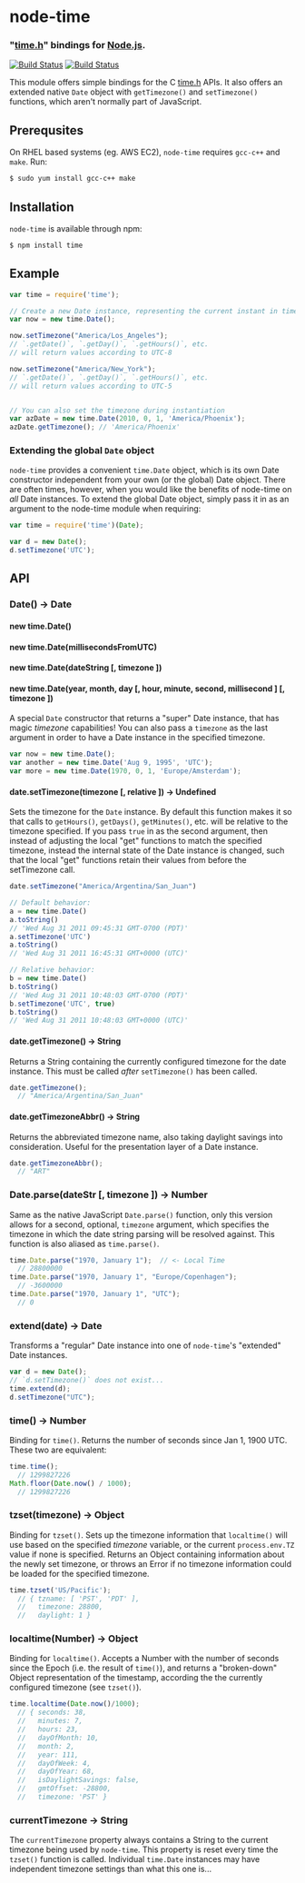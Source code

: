 node-time
=========
### "[time.h][]" bindings for [Node.js][Node].
[![Build Status](https://travis-ci.org/TooTallNate/node-time.svg?branch=master)](https://travis-ci.org/TooTallNate/node-time)
[![Build Status](https://ci.appveyor.com/api/projects/status/weml61hm3ebh5mnt/branch/master?svg=true)](https://ci.appveyor.com/project/TooTallNate/node-time/branch/master)


This module offers simple bindings for the C [time.h][] APIs.
It also offers an extended native `Date` object with `getTimezone()`
and `setTimezone()` functions, which aren't normally part of JavaScript.


Prerequsites
------------

On RHEL based systems (eg. AWS EC2), `node-time` requires `gcc-c++` and `make`. Run:

``` bash
$ sudo yum install gcc-c++ make
```

Installation
------------

`node-time` is available through npm:

``` bash
$ npm install time
```


Example
-------

``` javascript
var time = require('time');

// Create a new Date instance, representing the current instant in time
var now = new time.Date();

now.setTimezone("America/Los_Angeles");
// `.getDate()`, `.getDay()`, `.getHours()`, etc.
// will return values according to UTC-8

now.setTimezone("America/New_York");
// `.getDate()`, `.getDay()`, `.getHours()`, etc.
// will return values according to UTC-5


// You can also set the timezone during instantiation
var azDate = new time.Date(2010, 0, 1, 'America/Phoenix');
azDate.getTimezone(); // 'America/Phoenix'
```

### Extending the global `Date` object

`node-time` provides a convenient `time.Date` object, which is its own Date
constructor independent from your own (or the global) Date object. There are often
times, however, when you would like the benefits of node-time on *all* Date
instances. To extend the global Date object, simply pass it in as an argument to
the node-time module when requiring:

``` js
var time = require('time')(Date);

var d = new Date();
d.setTimezone('UTC');
```


API
---


### Date() -> Date
#### new time.Date()
#### new time.Date(millisecondsFromUTC)
#### new time.Date(dateString [, timezone ])
#### new time.Date(year, month, day [, hour, minute, second, millisecond ] [, timezone ])

A special `Date` constructor that returns a "super" Date instance, that has
magic _timezone_ capabilities! You can also pass a `timezone` as the last
argument in order to have a Date instance in the specified timezone.

``` javascript
var now = new time.Date();
var another = new time.Date('Aug 9, 1995', 'UTC');
var more = new time.Date(1970, 0, 1, 'Europe/Amsterdam');
```


#### date.setTimezone(timezone [, relative ]) -> Undefined

Sets the timezone for the `Date` instance. By default this function makes it so
that calls to `getHours()`, `getDays()`, `getMinutes()`, etc. will be relative to
the timezone specified. If you pass `true` in as the second argument, then
instead of adjusting the local "get" functions to match the specified timezone,
instead the internal state of the Date instance is changed, such that the local
"get" functions retain their values from before the setTimezone call.

``` javascript
date.setTimezone("America/Argentina/San_Juan")

// Default behavior:
a = new time.Date()
a.toString()
// 'Wed Aug 31 2011 09:45:31 GMT-0700 (PDT)'
a.setTimezone('UTC')
a.toString()
// 'Wed Aug 31 2011 16:45:31 GMT+0000 (UTC)'

// Relative behavior:
b = new time.Date()
b.toString()
// 'Wed Aug 31 2011 10:48:03 GMT-0700 (PDT)'
b.setTimezone('UTC', true)
b.toString()
// 'Wed Aug 31 2011 10:48:03 GMT+0000 (UTC)'
```


#### date.getTimezone() -> String

Returns a String containing the currently configured timezone for the date instance.
This must be called _after_ `setTimezone()` has been called.

``` javascript
date.getTimezone();
  // "America/Argentina/San_Juan"
```


#### date.getTimezoneAbbr() -> String

Returns the abbreviated timezone name, also taking daylight savings into consideration.
Useful for the presentation layer of a Date instance.

``` javascript
date.getTimezoneAbbr();
  // "ART"
```


### Date.parse(dateStr [, timezone ]) -> Number

Same as the native JavaScript `Date.parse()` function, only this version allows
for a second, optional, `timezone` argument, which specifies the timezone in
which the date string parsing will be resolved against. This function is also
aliased as `time.parse()`.

``` javascript
time.Date.parse("1970, January 1");  // <- Local Time
  // 28800000
time.Date.parse("1970, January 1", "Europe/Copenhagen");
  // -3600000
time.Date.parse("1970, January 1", "UTC");
  // 0
```


### extend(date) -> Date

Transforms a "regular" Date instance into one of `node-time`'s "extended" Date instances.

``` javascript
var d = new Date();
// `d.setTimezone()` does not exist...
time.extend(d);
d.setTimezone("UTC");
```


### time() -> Number

Binding for `time()`. Returns the number of seconds since Jan 1, 1900 UTC.
These two are equivalent:

``` javascript
time.time();
  // 1299827226
Math.floor(Date.now() / 1000);
  // 1299827226
```


### tzset(timezone) -> Object

Binding for `tzset()`. Sets up the timezone information that `localtime()` will
use based on the specified _timezone_ variable, or the current `process.env.TZ`
value if none is specified. Returns an Object containing information about the
newly set timezone, or throws an Error if no timezone information could be loaded
for the specified timezone.

``` javascript
time.tzset('US/Pacific');
  // { tzname: [ 'PST', 'PDT' ],
  //   timezone: 28800,
  //   daylight: 1 }
```


### localtime(Number) -> Object

Binding for `localtime()`. Accepts a Number with the number of seconds since the
Epoch (i.e. the result of `time()`), and returns a "broken-down" Object
representation of the timestamp, according the the currently configured timezone
(see `tzset()`).

``` javascript
time.localtime(Date.now()/1000);
  // { seconds: 38,
  //   minutes: 7,
  //   hours: 23,
  //   dayOfMonth: 10,
  //   month: 2,
  //   year: 111,
  //   dayOfWeek: 4,
  //   dayOfYear: 68,
  //   isDaylightSavings: false,
  //   gmtOffset: -28800,
  //   timezone: 'PST' }
```


### currentTimezone -> String

The `currentTimezone` property always contains a String to the current timezone
being used by `node-time`. This property is reset every time the `tzset()`
function is called. Individual `time.Date` instances may have independent
timezone settings than what this one is...


[Node]: http://nodejs.org
[time.h]: http://en.wikipedia.org/wiki/Time.h
